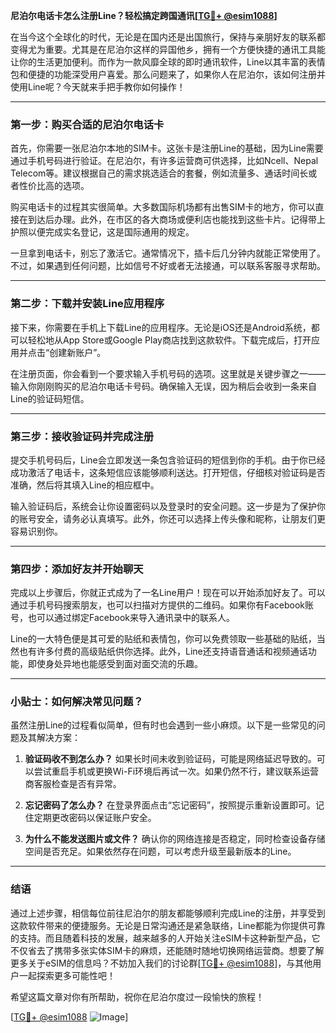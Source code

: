 **尼泊尔电话卡怎么注册Line？轻松搞定跨国通讯[[TG💪+ @esim1088](https://t.me/s/esim1088)]**

在当今这个全球化的时代，无论是在国内还是出国旅行，保持与亲朋好友的联系都变得尤为重要。尤其是在尼泊尔这样的异国他乡，拥有一个方便快捷的通讯工具能让你的生活更加便利。而作为一款风靡全球的即时通讯软件，Line以其丰富的表情包和便捷的功能深受用户喜爱。那么问题来了，如果你人在尼泊尔，该如何注册并使用Line呢？今天就来手把手教你如何操作！

---

### 第一步：购买合适的尼泊尔电话卡

首先，你需要一张尼泊尔本地的SIM卡。这张卡是注册Line的基础，因为Line需要通过手机号码进行验证。在尼泊尔，有许多运营商可供选择，比如Ncell、Nepal Telecom等。建议根据自己的需求挑选适合的套餐，例如流量多、通话时间长或者性价比高的选项。

购买电话卡的过程其实很简单。大多数国际机场都有出售SIM卡的地方，你可以直接在到达后办理。此外，在市区的各大商场或便利店也能找到这些卡片。记得带上护照以便完成实名登记，这是国际通用的规定。

一旦拿到电话卡，别忘了激活它。通常情况下，插卡后几分钟内就能正常使用了。不过，如果遇到任何问题，比如信号不好或者无法接通，可以联系客服寻求帮助。

---

### 第二步：下载并安装Line应用程序

接下来，你需要在手机上下载Line的应用程序。无论是iOS还是Android系统，都可以轻松地从App Store或Google Play商店找到这款软件。下载完成后，打开应用并点击“创建新账户”。

在注册页面，你会看到一个要求输入手机号码的选项。这里就是关键步骤之一——输入你刚刚购买的尼泊尔电话卡号码。确保输入无误，因为稍后会收到一条来自Line的验证码短信。

---

### 第三步：接收验证码并完成注册

提交手机号码后，Line会立即发送一条包含验证码的短信到你的手机。由于你已经成功激活了电话卡，这条短信应该能够顺利送达。打开短信，仔细核对验证码是否准确，然后将其填入Line的相应框中。

输入验证码后，系统会让你设置密码以及登录时的安全问题。这一步是为了保护你的账号安全，请务必认真填写。此外，你还可以选择上传头像和昵称，让朋友们更容易识别你。

---

### 第四步：添加好友并开始聊天

完成以上步骤后，你就正式成为了一名Line用户！现在可以开始添加好友了。可以通过手机号码搜索朋友，也可以扫描对方提供的二维码。如果你有Facebook账号，也可以通过绑定Facebook来导入通讯录中的联系人。

Line的一大特色便是其可爱的贴纸和表情包，你可以免费领取一些基础的贴纸，当然也有许多付费的高级贴纸供你选择。此外，Line还支持语音通话和视频通话功能，即使身处异地也能感受到面对面交流的乐趣。

---

### 小贴士：如何解决常见问题？

虽然注册Line的过程看似简单，但有时也会遇到一些小麻烦。以下是一些常见的问题及其解决方案：

1. **验证码收不到怎么办？**
   如果长时间未收到验证码，可能是网络延迟导致的。可以尝试重启手机或更换Wi-Fi环境后再试一次。如果仍然不行，建议联系运营商客服检查是否有异常。

2. **忘记密码了怎么办？**
   在登录界面点击“忘记密码”，按照提示重新设置即可。记住定期更改密码以保证账户安全。

3. **为什么不能发送图片或文件？**
   确认你的网络连接是否稳定，同时检查设备存储空间是否充足。如果依然存在问题，可以考虑升级至最新版本的Line。

---

### 结语

通过上述步骤，相信每位前往尼泊尔的朋友都能够顺利完成Line的注册，并享受到这款软件带来的便捷服务。无论是日常沟通还是紧急联络，Line都能为你提供可靠的支持。而且随着科技的发展，越来越多的人开始关注eSIM卡这种新型产品，它不仅省去了携带多张实体SIM卡的麻烦，还能随时随地切换网络运营商。想要了解更多关于eSIM的信息吗？不妨加入我们的讨论群[[TG💪+ @esim1088](https://t.me/s/esim1088)]，与其他用户一起探索更多可能性吧！

希望这篇文章对你有所帮助，祝你在尼泊尔度过一段愉快的旅程！

[[TG💪+ @esim1088](https://t.me/s/esim1088) ![Image](https://i.postimg.cc/4NQfJmqS/Snipaste-2025-05-13-00-14-12.png)]
